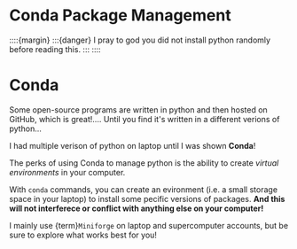 # Conda Package Management 

::::{margin}
:::{danger}
I pray to god you did not install python randomly before reading this.
:::
::::

# Conda

Some open-source programs are written in python and then hosted on GitHub, which is great!.... Until you find it's written in a different verions of python...

I had multiple verison of python on laptop until I was shown **Conda**!

The perks of using Conda to manage python is the ability to create *virtual environments* in your computer.

With `conda` commands, you can create an evironment (i.e. a small storage space in your laptop) to install some pecific versions of packages. **And this will not interferece or conflict with anything else on your computer!**

I mainly use {term}`Miniforge` on laptop and supercomputer accounts, but be sure to explore what works best for you!
